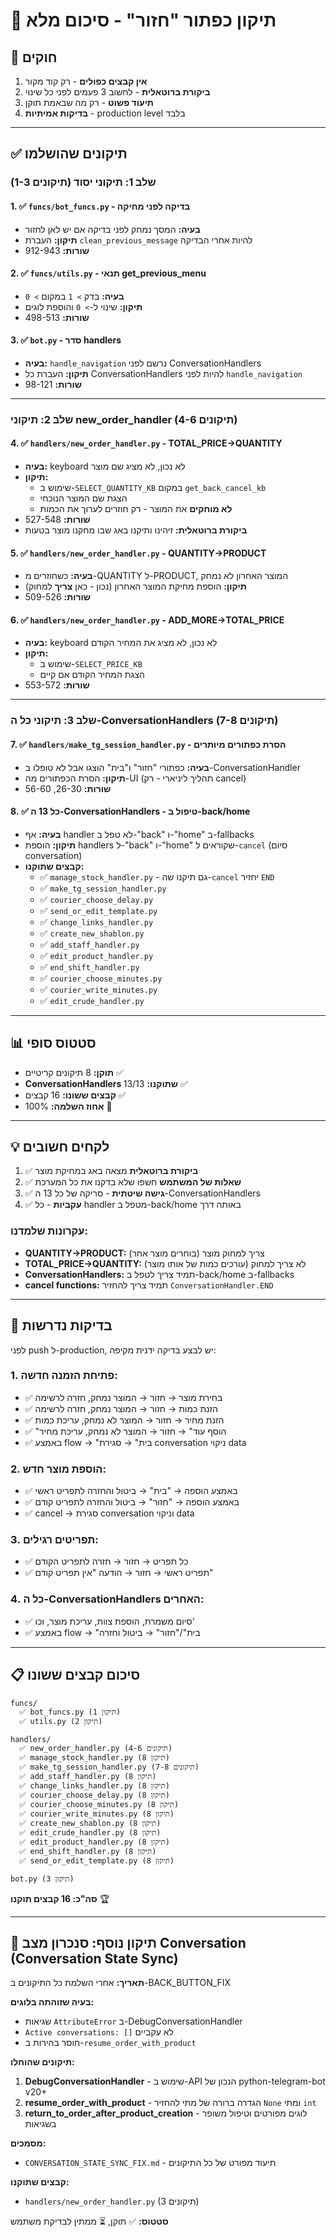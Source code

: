 # 🔧 תיקון כפתור "חזור" - סיכום מלא

## 📜 חוקים
1. **אין קבצים כפולים** - רק קוד מקור  
2. **ביקורת ברוטאלית** - לחשוב 3 פעמים לפני כל שינוי
3. **תיעוד פשוט** - רק מה שבאמת תוקן
4. **בדיקות אמיתיות** - production level בלבד

---

## ✅ תיקונים שהושלמו

### שלב 1: תיקוני יסוד (תיקונים 1-3)

#### 1. ✅ `funcs/bot_funcs.py` - בדיקה לפני מחיקה
- **בעיה:** המסך נמחק לפני בדיקה אם יש לאן לחזור
- **תיקון:** העברת `clean_previous_message` להיות אחרי הבדיקה
- **שורות:** 912-943

#### 2. ✅ `funcs/utils.py` - תנאי get_previous_menu
- **בעיה:** בדק `> 1` במקום `> 0`
- **תיקון:** שינוי ל-`> 0` והוספת לוגים
- **שורות:** 498-513

#### 3. ✅ `bot.py` - סדר handlers
- **בעיה:** `handle_navigation` נרשם לפני ConversationHandlers
- **תיקון:** העברת כל ConversationHandlers להיות לפני `handle_navigation`
- **שורות:** 98-121

---

### שלב 2: תיקוני new_order_handler (תיקונים 4-6)

#### 4. ✅ `handlers/new_order_handler.py` - TOTAL_PRICE→QUANTITY
- **בעיה:** keyboard לא נכון, לא מציג שם מוצר
- **תיקון:** 
  - שימוש ב-`SELECT_QUANTITY_KB` במקום `get_back_cancel_kb`
  - הצגת שם המוצר הנוכחי
  - **לא מוחקים** את המוצר - רק חוזרים לערוך את הכמות
- **שורות:** 527-548
- **ביקורת ברוטאלית:** זיהינו ותיקנו באג שבו מחקנו מוצר בטעות

#### 5. ✅ `handlers/new_order_handler.py` - QUANTITY→PRODUCT
- **בעיה:** כשחוזרים מ-QUANTITY ל-PRODUCT, המוצר האחרון לא נמחק
- **תיקון:** הוספת מחיקת המוצר האחרון (נכון - כאן **צריך** למחוק)
- **שורות:** 509-526

#### 6. ✅ `handlers/new_order_handler.py` - ADD_MORE→TOTAL_PRICE
- **בעיה:** keyboard לא נכון, לא מציג את המחיר הקודם
- **תיקון:** 
  - שימוש ב-`SELECT_PRICE_KB`
  - הצגת המחיר הקודם אם קיים
- **שורות:** 553-572

---

### שלב 3: תיקוני כל ה-ConversationHandlers (תיקונים 7-8)

#### 7. ✅ `handlers/make_tg_session_handler.py` - הסרת כפתורים מיותרים
- **בעיה:** כפתורי "חזור" ו"בית" הוצגו אבל לא טופלו ב-ConversationHandler
- **תיקון:** הסרת הכפתורים מה-UI (תהליך ליניארי - רק cancel)
- **שורות:** 26-30, 56-60

#### 8. ✅ כל 13 ה-ConversationHandlers - טיפול ב-back/home
- **בעיה:** אף handler לא טפל ב-"back" ו-"home" ב-fallbacks
- **תיקון:** הוספת handlers ל-"back" ו-"home" שקוראים ל-`cancel` (סיום conversation)
- **קבצים שתוקנו:**
  - ✅ `manage_stock_handler.py` - גם תיקנו שה-`cancel` יחזיר `END`
  - ✅ `make_tg_session_handler.py`
  - ✅ `courier_choose_delay.py`
  - ✅ `send_or_edit_template.py`
  - ✅ `change_links_handler.py`
  - ✅ `create_new_shablon.py`
  - ✅ `add_staff_handler.py`
  - ✅ `edit_product_handler.py`
  - ✅ `end_shift_handler.py`
  - ✅ `courier_choose_minutes.py`
  - ✅ `courier_write_minutes.py`
  - ✅ `edit_crude_handler.py`

---

## 📊 סטטוס סופי

- **תוקן:** 8 תיקונים קריטיים ✅
- **ConversationHandlers שתוקנו:** 13/13 ✅
- **קבצים ששונו:** 16 קבצים ✅
- **אחוז השלמה:** 100% 🎉

---

## 💡 לקחים חשובים

1. ✅ **ביקורת ברוטאלית** מצאה באג במחיקת מוצר
2. ✅ **שאלות של המשתמש** חשפו שלא בדקנו את כל המערכת
3. ✅ **גישה שיטתית** - סריקה של כל 13 ה-ConversationHandlers
4. ✅ **עקביות** - כל handler מטפל ב-back/home באותה דרך

### עקרונות שלמדנו:
- **QUANTITY→PRODUCT:** צריך למחוק מוצר (בוחרים מוצר אחר)
- **TOTAL_PRICE→QUANTITY:** לא צריך למחוק (עורכים כמות של אותו מוצר)
- **ConversationHandlers:** תמיד צריך לטפל ב-back/home ב-fallbacks
- **cancel functions:** תמיד צריך להחזיר `ConversationHandler.END`

---

## 🧪 בדיקות נדרשות

לפני push ל-production, יש לבצע בדיקה ידנית מקיפה:

### 1. פתיחת הזמנה חדשה:
- ✅ בחירת מוצר → חזור → המוצר נמחק, חזרה לרשימה
- ✅ הזנת כמות → חזור → המוצר נמחק, חזרה לרשימה  
- ✅ הזנת מחיר → חזור → המוצר לא נמחק, עריכת כמות
- ✅ "הוסף עוד" → חזור → המוצר לא נמחק, עריכת מחיר
- ✅ באמצע flow → "בית" → סגירת conversation ניקוי data

### 2. הוספת מוצר חדש:
- ✅ באמצע הוספה → "בית" → ביטול והחזרה לתפריט ראשי
- ✅ באמצע הוספה → "חזור" → ביטול והחזרה לתפריט קודם
- ✅ cancel → סגירת conversation וניקוי data

### 3. תפריטים רגילים:
- ✅ כל תפריט → חזור → חזרה לתפריט הקודם
- ✅ תפריט ראשי → חזור → הודעה "אין תפריט קודם"

### 4. כל ה-ConversationHandlers האחרים:
- ✅ סיום משמרת, הוספת צוות, עריכת מוצר, וכו'
- ✅ באמצע flow → "בית"/"חזור" → ביטול וחזרה

---

## 📋 סיכום קבצים ששונו

```
funcs/
  ✅ bot_funcs.py (תיקון 1)
  ✅ utils.py (תיקון 2)

handlers/
  ✅ new_order_handler.py (תיקונים 4-6)
  ✅ manage_stock_handler.py (תיקון 8)
  ✅ make_tg_session_handler.py (תיקונים 7-8)
  ✅ add_staff_handler.py (תיקון 8)
  ✅ change_links_handler.py (תיקון 8)
  ✅ courier_choose_delay.py (תיקון 8)
  ✅ courier_choose_minutes.py (תיקון 8)
  ✅ courier_write_minutes.py (תיקון 8)
  ✅ create_new_shablon.py (תיקון 8)
  ✅ edit_crude_handler.py (תיקון 8)
  ✅ edit_product_handler.py (תיקון 8)
  ✅ end_shift_handler.py (תיקון 8)
  ✅ send_or_edit_template.py (תיקון 8)

bot.py (תיקון 3)
```

**סה"כ: 16 קבצים תוקנו** 🏆

---

## 🔄 תיקון נוסף: סנכרון מצב Conversation (Conversation State Sync)

**תאריך:** אחרי השלמת כל התיקונים ב-BACK_BUTTON_FIX

**בעיה שזוהתה בלוגים:**
- שגיאות `AttributeError` ב-DebugConversationHandler
- `Active conversations: []` לא עקביים
- חוסר בהירות ב-`resume_order_with_product`

**תיקונים שהוחלו:**
1. **DebugConversationHandler** - שימוש ב-API הנכון של python-telegram-bot v20+
2. **resume_order_with_product** - הגדרה ברורה של מתי להחזיר `None` ומתי `int`
3. **return_to_order_after_product_creation** - לוגים מפורטים וטיפול משופר בשגיאות

**מסמכים:**
- `CONVERSATION_STATE_SYNC_FIX.md` - תיעוד מפורט של כל התיקונים

**קבצים שתוקנו:**
- `handlers/new_order_handler.py` (3 תיקונים)

**סטטוס:** ✅ תוקן, ⏳ ממתין לבדיקת משתמש
